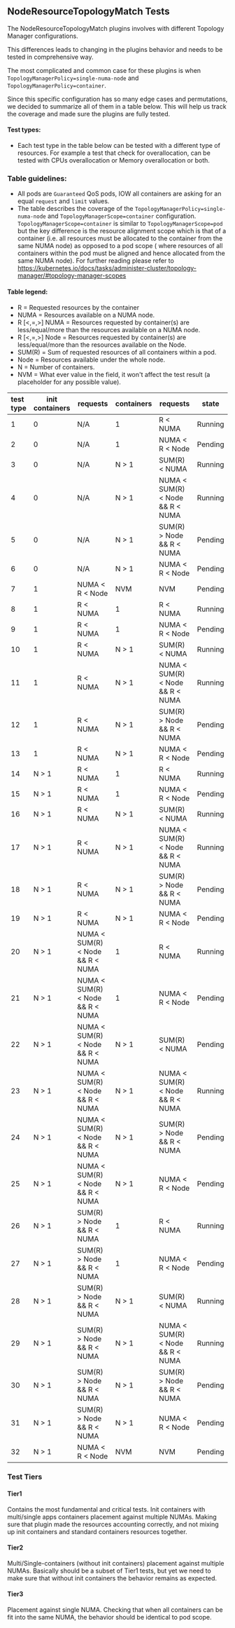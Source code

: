 ## NodeResourceTopologyMatch Tests

The NodeResourceTopologyMatch plugins involves with different Topology Manager configurations.

This differences leads to changing in the plugins behavior and needs to be tested in comprehensive way.

The most complicated and common case for these plugins is when `TopologyManagerPolicy=single-numa-node` and `TopologyManagerPolicy=container`.

Since this specific configuration has so many edge cases and permutations, we decided to summarize all of them in a table below. 
This will help us track the coverage and made sure the plugins are fully tested.

#### Test types:
- Each test type in the table below can be tested with a different type of resources. For example a test that check for overallocation, can be tested with CPUs overallocation or Memory overallocation or both.

### Table guidelines:
- All pods are `Guaranteed` QoS pods, IOW all containers are asking for an equal `request` and `limit` values.
- The table describes the coverage of the `TopologyManagerPolicy=single-numa-node` and `TopologyManagerScope=container` configuration. `TopologyManagerScope=container` is similar to `TopologyManagerScope=pod` but the key difference is the resource alignment scope which is that of a container (i.e. all resources must be allocated to the container from the same NUMA node) as opposed to a pod scope ( where resources of all containers within the pod must be aligned and hence allocated from the same NUMA node). For further reading please refer to  https://kubernetes.io/docs/tasks/administer-cluster/topology-manager/#topology-manager-scopes  


#### Table legend:
- R = Requested resources by the container
- NUMA = Resources available on a NUMA node.
- R [<,=,>] NUMA = Resources requested by container(s) are less/equal/more than the resources available on a NUMA node.
- R [<,=,>] Node = Resources requested by container(s) are less/equal/more than the resources available on the Node.
- SUM(R) = Sum of requested resources of all containers within a pod. 
- Node = Resources available under the whole node.
- N = Number of containers.
- NVM = What ever value in the field, it won't affect the test result (a placeholder for any possible value).

| test type | init containers | requests                         | containers | requests                         | state   |
|:----------|-----------------|----------------------------------|------------|----------------------------------|---------|
| 1         | 0               | N/A                              | 1          | R < NUMA                         | Running |
| 2         | 0               | N/A                              | 1          | NUMA < R < Node                  | Pending |
| 3         | 0               | N/A                              | N > 1      | SUM(R) < NUMA                    | Running |
| 4         | 0               | N/A                              | N > 1      | NUMA < SUM(R) < Node && R < NUMA | Running |
| 5         | 0               | N/A                              | N > 1      | SUM(R) > Node && R < NUMA        | Pending |
| 6         | 0               | N/A                              | N > 1      | NUMA < R < Node                  | Pending |
| 7         | 1               | NUMA < R < Node                  | NVM        | NVM                              | Pending |
| 8         | 1               | R < NUMA                         | 1          | R < NUMA                         | Running |
| 9         | 1               | R < NUMA                         | 1          | NUMA < R < Node                  | Pending |
| 10        | 1               | R < NUMA                         | N > 1      | SUM(R) < NUMA                    | Running |
| 11        | 1               | R < NUMA                         | N > 1      | NUMA < SUM(R) < Node && R < NUMA | Running |
| 12        | 1               | R < NUMA                         | N > 1      | SUM(R) > Node && R < NUMA        | Pending |
| 13        | 1               | R < NUMA                         | N > 1      | NUMA < R < Node                  | Pending |
| 14        | N > 1           | R < NUMA                         | 1          | R < NUMA                         | Running |
| 15        | N > 1           | R < NUMA                         | 1          | NUMA < R < Node                  | Pending |
| 16        | N > 1           | R < NUMA                         | N > 1      | SUM(R) < NUMA                    | Running |
| 17        | N > 1           | R < NUMA                         | N > 1      | NUMA < SUM(R) < Node && R < NUMA | Running |
| 18        | N > 1           | R < NUMA                         | N > 1      | SUM(R) > Node && R < NUMA        | Pending |
| 19        | N > 1           | R < NUMA                         | N > 1      | NUMA < R < Node                  | Pending |
| 20        | N > 1           | NUMA < SUM(R) < Node && R < NUMA | 1          | R < NUMA                         | Running |
| 21        | N > 1           | NUMA < SUM(R) < Node && R < NUMA | 1          | NUMA < R < Node                  | Pending |
| 22        | N > 1           | NUMA < SUM(R) < Node && R < NUMA | N > 1      | SUM(R) < NUMA                    | Pending |
| 23        | N > 1           | NUMA < SUM(R) < Node && R < NUMA | N > 1      | NUMA < SUM(R) < Node && R < NUMA | Running |
| 24        | N > 1           | NUMA < SUM(R) < Node && R < NUMA | N > 1      | SUM(R) > Node && R < NUMA        | Pending |
| 25        | N > 1           | NUMA < SUM(R) < Node && R < NUMA | N > 1      | NUMA < R < Node                  | Pending |
| 26        | N > 1           | SUM(R) > Node && R < NUMA        | 1          | R < NUMA                         | Running |
| 27        | N > 1           | SUM(R) > Node && R < NUMA        | 1          | NUMA < R < Node                  | Pending |
| 28        | N > 1           | SUM(R) > Node && R < NUMA        | N > 1      | SUM(R) < NUMA                    | Running |
| 29        | N > 1           | SUM(R) > Node && R < NUMA        | N > 1      | NUMA < SUM(R) < Node && R < NUMA | Running |
| 30        | N > 1           | SUM(R) > Node && R < NUMA        | N > 1      | SUM(R) > Node && R < NUMA        | Pending |
| 31        | N > 1           | SUM(R) > Node && R < NUMA        | N > 1      | NUMA < R < Node                  | Pending |
| 32        | N > 1           | NUMA < R < Node                  | NVM        | NVM                              | Pending |

### Test Tiers

#### Tier1
Contains the most fundamental and critical tests.
Init containers with multi/single apps containers placement against multiple NUMAs.
Making sure that plugin made the resources accounting correctly, and not mixing up init containers and standard containers resources together. 

#### Tier2
Multi/Single-containers (without init containers) placement against multiple NUMAs.
Basically should be a subset of Tier1 tests, but yet we need to make sure that without init containers the behavior remains as expected. 

#### Tier3 
Placement against single NUMA.
Checking that when all containers can be fit into the same NUMA, the behavior should be identical to pod scope. 
